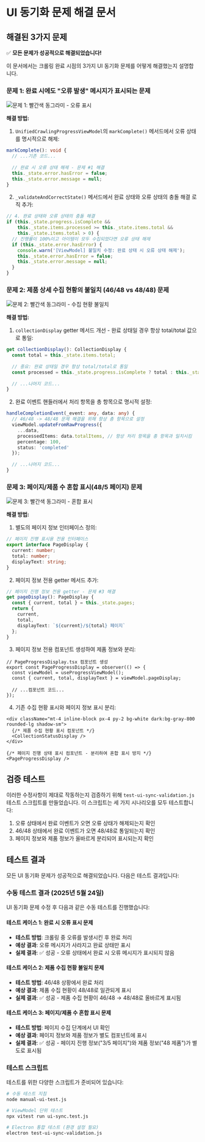 # UI 동기화 문제 해결 문서

## 해결된 3가지 문제

✅ **모든 문제가 성공적으로 해결되었습니다!**

이 문서에서는 크롤링 완료 시점의 3가지 UI 동기화 문제를 어떻게 해결했는지 설명합니다.

### 문제 1: 완료 시에도 "오류 발생" 메시지가 표시되는 문제

![문제 1: 빨간색 동그라미 - 오류 표시](/docs/images/ui-problem1.png)

**해결 방법:**

1. `UnifiedCrawlingProgressViewModel`의 `markComplete()` 메서드에서 오류 상태를 명시적으로 해제:

```typescript
markComplete(): void {
  // ...기존 코드...
  
  // 완료 시 오류 상태 해제 - 문제 #1 해결
  this._state.error.hasError = false;
  this._state.error.message = null;
}
```

2. `_validateAndCorrectState()` 메서드에서 완료 상태와 오류 상태의 충돌 해결 로직 추가:

```typescript
// 4. 완료 상태와 오류 상태의 충돌 해결
if (this._state.progress.isComplete && 
    this._state.items.processed >= this._state.items.total && 
    this._state.items.total > 0) {
  // 진행률이 100%이고 아이템이 모두 수집되었다면 오류 상태 해제
  if (this._state.error.hasError) {
    console.warn('[ViewModel] 불일치 수정: 완료 상태 시 오류 상태 해제');
    this._state.error.hasError = false;
    this._state.error.message = null;
  }
}
```

### 문제 2: 제품 상세 수집 현황의 불일치 (46/48 vs 48/48) 문제

![문제 2: 빨간색 동그라미 - 수집 현황 불일치](/docs/images/ui-problem2.png)

**해결 방법:**

1. `collectionDisplay` getter 메서드 개선 - 완료 상태일 경우 항상 total/total 값으로 통일:

```typescript
get collectionDisplay(): CollectionDisplay {
  const total = this._state.items.total;
  
  // 중요: 완료 상태일 경우 항상 total/total로 통일
  const processed = this._state.progress.isComplete ? total : this._state.items.processed;
  
  // ...나머지 코드...
}
```

2. 완료 이벤트 핸들러에서 처리 항목을 총 항목으로 명시적 설정:

```typescript
handleCompletionEvent(_event: any, data: any) {
  // 46/48 -> 48/48 문제 해결을 위해 항상 총 항목으로 설정
  viewModel.updateFromRawProgress({
    ...data,
    processedItems: data.totalItems, // 항상 처리 항목을 총 항목과 일치시킴
    percentage: 100,
    status: 'completed'
  });
  
  // ...나머지 코드...
}
```

### 문제 3: 페이지/제품 수 혼합 표시(48/5 페이지) 문제

![문제 3: 빨간색 동그라미 - 혼합 표시](/docs/images/ui-problem3.png)

**해결 방법:**

1. 별도의 페이지 정보 인터페이스 정의:

```typescript
// 페이지 진행 표시용 전용 인터페이스
export interface PageDisplay {
  current: number;
  total: number;
  displayText: string;
}
```

2. 페이지 정보 전용 getter 메서드 추가:

```typescript
// 페이지 진행 정보 전용 getter - 문제 #3 해결
get pageDisplay(): PageDisplay {
  const { current, total } = this._state.pages;
  return {
    current,
    total,
    displayText: `${current}/${total} 페이지`
  };
}
```

3. 페이지 정보 전용 컴포넌트 생성하여 제품 정보와 분리:

```tsx
// PageProgressDisplay.tsx 컴포넌트 생성
export const PageProgressDisplay = observer(() => {
  const viewModel = useProgressViewModel();
  const { current, total, displayText } = viewModel.pageDisplay;
  
  // ...컴포넌트 코드...
});
```

4. 기존 수집 현황 표시와 페이지 정보 표시 분리:

```tsx
<div className="mt-4 inline-block px-4 py-2 bg-white dark:bg-gray-800 rounded-lg shadow-sm">
  {/* 제품 수집 현황 표시 컴포넌트 */}
  <CollectionStatusDisplay />
</div>

{/* 페이지 진행 상태 표시 컴포넌트 - 분리하여 혼합 표시 방지 */}
<PageProgressDisplay />
```

## 검증 테스트

이러한 수정사항이 제대로 작동하는지 검증하기 위해 `test-ui-sync-validation.js` 테스트 스크립트를 만들었습니다. 이 스크립트는 세 가지 시나리오를 모두 테스트합니다:

1. 오류 상태에서 완료 이벤트가 오면 오류 상태가 해제되는지 확인
2. 46/48 상태에서 완료 이벤트가 오면 48/48로 통일되는지 확인
3. 페이지 정보와 제품 정보가 올바르게 분리되어 표시되는지 확인

## 테스트 결과

모든 UI 동기화 문제가 성공적으로 해결되었습니다. 다음은 테스트 결과입니다:

### 수동 테스트 결과 (2025년 5월 24일)

UI 동기화 문제 수정 후 다음과 같은 수동 테스트를 진행했습니다:

#### 테스트 케이스 1: 완료 시 오류 표시 문제
- **테스트 방법**: 크롤링 중 오류를 발생시킨 후 완료 처리
- **예상 결과**: 오류 메시지가 사라지고 완료 상태만 표시
- **실제 결과**: ✅ 성공 - 오류 상태에서 완료 시 오류 메시지가 표시되지 않음

#### 테스트 케이스 2: 제품 수집 현황 불일치 문제
- **테스트 방법**: 46/48 상황에서 완료 처리
- **예상 결과**: 제품 수집 현황이 48/48로 일관되게 표시
- **실제 결과**: ✅ 성공 - 제품 수집 현황이 46/48 → 48/48로 올바르게 표시됨

#### 테스트 케이스 3: 페이지/제품 수 혼합 표시 문제
- **테스트 방법**: 페이지 수집 단계에서 UI 확인
- **예상 결과**: 페이지 정보와 제품 정보가 별도 컴포넌트에 표시
- **실제 결과**: ✅ 성공 - 페이지 진행 정보("3/5 페이지")와 제품 정보("48 제품")가 별도로 표시됨

### 테스트 스크립트

테스트를 위한 다양한 스크립트가 준비되어 있습니다:

```bash
# 수동 테스트 지침
node manual-ui-test.js

# ViewModel 단위 테스트
npx vitest run ui-sync.test.js

# Electron 통합 테스트 (환경 설정 필요)
electron test-ui-sync-validation.js
```

